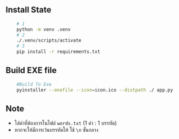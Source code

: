 
## Install State
```bash
    # 1
    python -m venv .venv
    # 2
    ./.venv/scripts/activate
    # 3
    pip install -r requirements.txt
```

## Build EXE file
```bash
    #Build To Exe
    pyinstaller --onefile --icon=icon.ico --distpath ./ app.py
```

## Note
- ใส่คำที่ต้องการในไฟล์ `words.txt` (1 คำ : 1 บรรทัด)
- หากจะให้มีการเว้นบรรทัดให้ ใช้ `\n` ขั้นกลาง